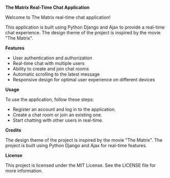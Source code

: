 **The Matrix Real-Time Chat Application**

Welcome to The Matrix real-time chat application! 

This application is built using Python Django and Ajax to provide a real-time chat experience. The design theme of the project is inspired by the movie "The Matrix".

**Features**
- User authentication and authorization
- Real-time chat with multiple users
- Ability to create and join chat rooms
- Automatic scrolling to the latest message
- Responsive design for optimal user experience on different devices


**Usage**

To use the application, follow these steps:
- Register an account and log in to the application.
- Create a chat room or join an existing one.
- Start chatting with other users in real-time.

**Credits**

The design theme of the project is inspired by the movie "The Matrix".
The project is built using Python Django and Ajax for real-time features.

**License**

This project is licensed under the MIT License. See the LICENSE file for more information.
